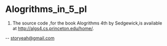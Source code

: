 # Alogrithms_in_5_pl
1. The source code ,for the book Alogrithms 4th by Sedgewick,is available at http://algs4.cs.princeton.edu/home/.

--
storyeah@gmail.com

